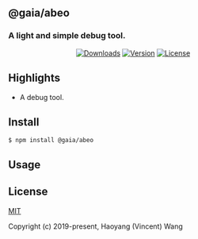 ## @gaia/abeo
### A light and simple debug tool.

<p align="center">
  <a href="https://npmcharts.com/compare/@gaia/abeo?minimal=true"><img src="https://img.shields.io/npm/dm/@gaia/abeo.svg" alt="Downloads"></a>
  <a href="https://www.npmjs.com/package/@gaia/abeo"><img src="https://img.shields.io/npm/v/@gaia/abeo.svg" alt="Version"></a>
  <a href="https://www.npmjs.com/package/@gaia/abeo"><img src="https://img.shields.io/npm/l/@gaia/abeo.svg" alt="License"></a>
</p>

## Highlights

- A debug tool.

## Install

```console
$ npm install @gaia/abeo
```

## Usage

## License

[MIT](http://opensource.org/licenses/MIT)

Copyright (c) 2019-present, Haoyang (Vincent) Wang
